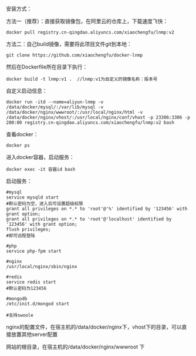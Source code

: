 安装方式：

方法一（推荐）：直接获取镜像包，在阿里云的仓库上，下载速度飞快：
```
docker pull registry.cn-qingdao.aliyuncs.com/xiaochengfu/lnmp:v2
```
方法二：自己build镜像，需要将此项目文件git到本地：
```
git clone https://github.com/xiaochengfu/docker-lnmp
```

然后在Dockerfile所在目录下执行：
```
docker build -t lnmp:v1 .  //lnmp:v1为自定义的镜像名称：版本号
```

自定义启动信息：
```
docker run -itd --name=aliyun-lnmp -v /data/docker/mysql/:/var/lib/mysql -v /data/docker/nginx/wwwroot/:/usr/local/nginx/html -v /data/docker/nginx/vhost/:/usr/local/nginx/conf/vhost -p 23306:3306 -p 280:80 registry.cn-qingdao.aliyuncs.com/xiaochengfu/lnmp:v2 bash
```

查看docker：
```
docker ps 
```
进入docker容器，启动服务：

```
docker exec -it 容器id bash
```

启动服务：
```
#mysql
service mysqld start
#默认密码为空，进入后可设置超级权限
grant all privileges on *.* to 'root'@'%' identified by '123456' with grant option;
grant all privileges on *.* to 'root'@'localhost' identified by '123456' with grant option;
flush privileges;
#即可远程登陆

#php
service php-fpm start

#nginx
/usr/local/nginx/sbin/nginx

#redis
service redis start
#默认密码为123456

#mongodb
/etc/init.d/mongod start

#支持swoole
```

nginx的配置文件，在宿主机的/data/docker/nginx下，vhost下的目录，可以直接放置其他server配置

网站的根目录，在宿主机的/data/docker/nginx/wwwroot 下

